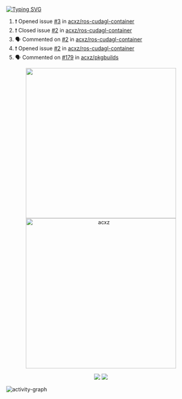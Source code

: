 [![Typing SVG](https://readme-typing-svg.herokuapp.com?size=16&color=AFFFA3&multiline=true&height=75&lines=contributing+to+robotics%2Faerospace%2Fml%2Fgpu+software;packaging+it+for+archlinux;ricer)](https://git.io/typing-svg)

<!--START_SECTION:activity-->
1. ❗️ Opened issue [#3](https://github.com/acxz/ros-cudagl-container/issues/3) in [acxz/ros-cudagl-container](https://github.com/acxz/ros-cudagl-container)
2. ❗️ Closed issue [#2](https://github.com/acxz/ros-cudagl-container/issues/2) in [acxz/ros-cudagl-container](https://github.com/acxz/ros-cudagl-container)
3. 🗣 Commented on [#2](https://github.com/acxz/ros-cudagl-container/issues/2) in [acxz/ros-cudagl-container](https://github.com/acxz/ros-cudagl-container)
4. ❗️ Opened issue [#2](https://github.com/acxz/ros-cudagl-container/issues/2) in [acxz/ros-cudagl-container](https://github.com/acxz/ros-cudagl-container)
5. 🗣 Commented on [#179](https://github.com/acxz/pkgbuilds/issues/179) in [acxz/pkgbuilds](https://github.com/acxz/pkgbuilds)
<!--END_SECTION:activity-->

<p align="center">
  <img width="400em" src=https://github-readme-stats.vercel.app/api?username=acxz&include_all_commits=true&show_icons=true />
  <img width="400em" src="https://github-readme-streak-stats.herokuapp.com/?user=acxz&" alt="acxz" />
</p>

<p align="center">
  <img src=https://github-readme-stats.vercel.app/api/top-langs/?username=acxz&layout=compact />
  <img src=https://github-profile-trophy.vercel.app/?username=acxz&row=2&column=4 />
</p>

![activity-graph](https://activity-graph.herokuapp.com/graph?username=acxz&theme=aqua)
